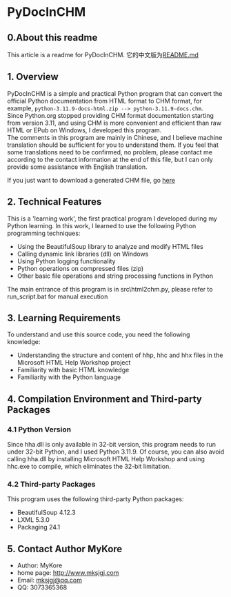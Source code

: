 # PyDocInCHM

## 0.About this readme
This article is a readme for PyDocInCHM. 它的中文版为[README.md](README.md)

## 1. Overview

PyDocInCHM is a simple and practical Python program that can convert the official Python documentation from HTML format to CHM format, for example, `python-3.11.9-docs-html.zip --> python-3.11.9-docs.chm`.   
Since Python.org stopped providing CHM format documentation starting from version 3.11, and using CHM is more convenient and efficient than raw HTML or EPub on Windows, I developed this program.  
The comments in this program are mainly in Chinese, and I believe machine translation should be sufficient for you to understand them. If you feel that some translations need to be confirmed, no problem, please contact me according to the contact information at the end of this file, but I can only provide some assistance with English translation.  
  
If you just want to download a generated CHM file, go [here](../../../PD-CHM)

## 2. Technical Features

This is a 'learning work', the first practical program I developed during my Python learning. In this work, I learned to use the following Python programming techniques:  
- Using the BeautifulSoup library to analyze and modify HTML files
- Calling dynamic link libraries (dll) on Windows
- Using Python logging functionality
- Python operations on compressed files (zip)
- Other basic file operations and string processing functions in Python  

The main entrance of this program is in src\html2chm.py, please refer to run_script.bat for manual execution

## 3. Learning Requirements

To understand and use this source code, you need the following knowledge:
- Understanding the structure and content of hhp, hhc and hhx files in the Microsoft HTML Help Workshop project
- Familiarity with basic HTML knowledge
- Familiarity with the Python language

## 4. Compilation Environment and Third-party Packages

### 4.1 Python Version

Since hha.dll is only available in 32-bit version, this program needs to run under 32-bit Python, and I used Python 3.11.9. Of course, you can also avoid calling hha.dll by installing Microsoft HTML Help Workshop and using hhc.exe to compile, which eliminates the 32-bit limitation.

### 4.2 Third-party Packages

This program uses the following third-party Python packages:

- BeautifulSoup 4.12.3
- LXML 5.3.0
- Packaging 24.1

## 5. Contact Author MyKore
- Author: MyKore 
- home page: http://www.mksjgj.com
- Email: mksjgj@qq.com
- QQ: 3073365368
